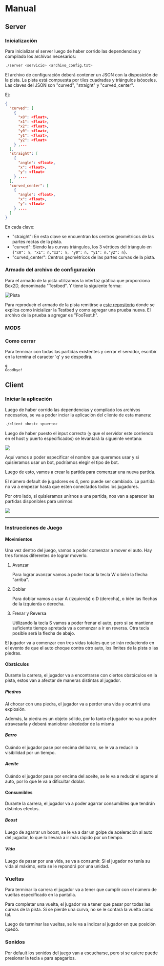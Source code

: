# Manual

## Server

### Inicialización

Para inicializar el server luego de haber corrido las dependencias y compilado los archivos necesarios:

```bash
./server <servicio> <archivo_config.txt>
```

El archivo de configuración deberá contener un JSON con la disposición de la pista. La pista está compuesta por tiles cuadradas y triángulos isósceles. Las claves del JSON son "curved", "straight" y "curved_center".

Ej:

```JSON
{
  "curved": [
    {
      "x0": <float>,
      "x1": <float>,
      "x2": <float>,
      "y0": <float>,
      "y1": <float>,
      "y2": <float>
    } ,...
  ],
  "straight": [
    {
      "angle": <float>,
      "x": <float>,
      "y": <float>
    } ,...
  ],
  "curved_center": [
    {
      "angle": <float>,
      "x": <float>,
      "y": <float>
    } ,...
  ]
}
```

En cada clave:

* "straight": En esta clave se encuentran los centros geométricos de las partes rectas de la pista.
* "curved": Siendo las curvas triángulos, los 3 vértices del triángulo en `{"x0": n, "x1": n,"x2": n, "y0": n, "y1": n,"y2": n}`.
* "curved_center": Centros geométricos de las partes curvas de la pista.

### Armado del archivo de configuración 

Para el armado de la pista utilizamos la interfaz gráfica que proporciona Box2D, denominada "Testbed". Y tiene la siguiente forma:

![Pista](Track_croquis.png)

Para reproducir el armado de la pista remitirse a [este repositorio](https://github.com/milenamarchese/Box2D) donde se explica como inicializar la Testbed y como agregar una prueba nueva. El archivo de la prueba a agregar es "FooTest.h".

### MODS



### Como cerrar 

Para terminar con todas las partidas existentes y cerrar el servidor, escribir en la termina el caracter 'q' y se despedirá.

```
q
Goodbye!
```

## Client

### Iniciar la aplicación

Luego de haber corrido las dependencias y compilado los archivos necesarios, se va a poder inciar la aplicación del cliente de esta manera:

```bash
./client <host> <puerto>
```

Luego de haber puesto el input correcto (y que el servidor este corriendo en el host y puerto especificados) se levantará la sigueinte ventana:

![](pantalla_1_cliente.png)

Aquí vamos a poder especificar el nombre que queremos usar y si quisieramos usar un bot, podríamos elegir el tipo de bot.

Luego de esto, vamos a crear la partida para comenzar una nueva partida.

El número default de jugadores es 4, pero puede ser cambiado. La partida no va a empezar hasta que esten conectados todos los jugadores.

Por otro lado, si quisieramos unirnos a una partida, nos van a aparecer las partidas disponibles para unirnos:

![](pantalla_2_cliente.png)

---

### Instrucciones de Juego

#### Movimientos

Una vez dentro del juego, vamos a poder comenzar a mover el auto. Hay tres formas diferentes de lograr moverlo.

1. Avanzar

    Para lograr avanzar vamos a poder tocar la tecla W o bién la flecha "arriba".

2. Doblar

    Para doblar vamos a usar A (izquierda) o D (derecha), o bién las flechas de la izquierda o derecha. 

3. Frenar y Reversa

    Utilizando la tecla S vamos a poder frenar el auto, pero si se mantiene suficiente tiempo apretada va a comenzar a ir en reversa. Otra tecla posible será la flecha de abajo.


El jugador va a comenzar con tres vidas totales que se irán reduciendo en el evento de que el auto choque contra otro auto, los límites de la pista o las piedras.

#### Obstáculos

Durante la carrera, el jugador va a encontrarse con ciertos obstáculos en la pista, estos van a afectar de maneras distintas al jugador.

##### Piedras

Al chocar con una piedra, el jugador va a perder una vida y ocurrirá una explosión.

Además, la piedra es un objeto sólido, por lo tanto el jugador no va a poder atravesarla y deberá maniobrar alrededor de la misma

##### Barro

Cuándo el jugador pase por encima del barro, se le va a reducir la visibilidad por un tiempo.

##### Aceite

Cuándo el jugador pase por encima del aceite, se le va a reducir el agarre al auto, por lo que le va a dificultar doblar.

#### Consumibles

Durante la carrera, el jugador va a poder agarrar consumibles que tendrán distintos efectos.


##### Boost

Luego de agarrar un boost, se le va a dar un golpe de aceleración al auto del jugador, lo que lo llevará a ir más rápido por un tiempo.

##### Vida

Luego de pasar por una vida, se va a consumir. Si el jugador no tenía su vida al máximo, esta se le repondrá por una unidad.

### Vueltas

Para terminar la carrera el jugador va a tener que cumplir con el número de vueltas especificado en la pantalla.

Para completar una vuelta, el jugador va a tener que pasar por todas las curvas de la pista. Si se pierde una curva, no se le contará la vuelta como tal.

Luego de terminar las vueltas, se le va a indicar al jugador en que posición quedó.

### Sonidos

Por default los sonidos del juego van a escucharse, pero si se quiere puede presionar la tecla `m` para apagarlos.


 
